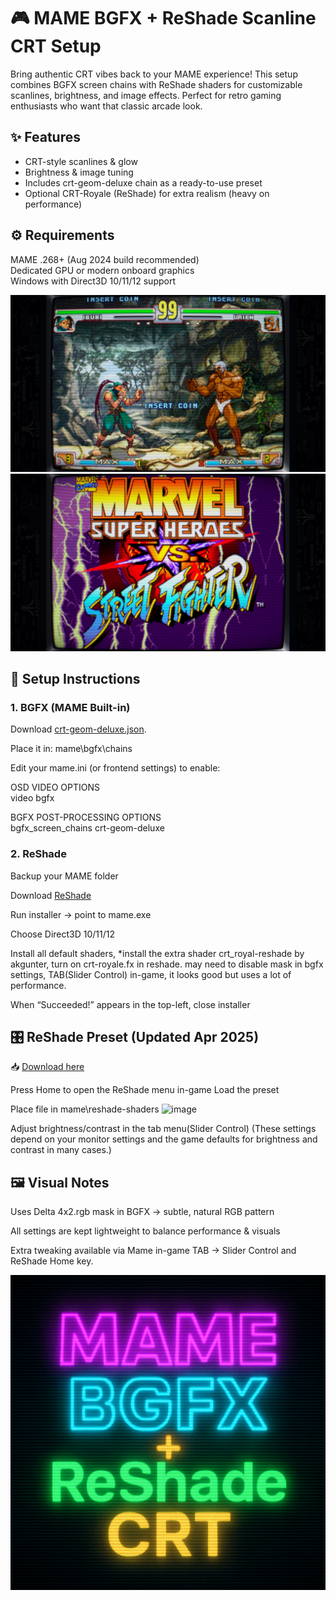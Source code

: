 # 🎮 MAME BGFX + ReShade Scanline CRT Setup



Bring authentic CRT vibes back to your MAME experience!
This setup combines BGFX screen chains with ReShade shaders for customizable scanlines, brightness, and image effects. Perfect for retro gaming enthusiasts who want that classic arcade look.  


## ✨ Features

- CRT-style scanlines & glow  
- Brightness & image tuning  
- Includes crt-geom-deluxe chain as a ready-to-use preset  
- Optional CRT-Royale (ReShade) for extra realism (heavy on performance)  



## ⚙️ Requirements

MAME .268+ (Aug 2024 build recommended)  
Dedicated GPU or modern onboard graphics  
Windows with Direct3D 10/11/12 support  

  
  ![Screenshot April 2025](https://github.com/JBW-byte/Screenshots/blob/main/sfiii.webp)   ![Screenshot April 2025](https://github.com/JBW-byte/Screenshots/blob/main/marvelvsSF.webp)  


    
## 🔧 Setup Instructions  

### 1. BGFX (MAME Built-in)

Download [crt-geom-deluxe.json](https://drive.google.com/file/d/1S9rYcUZEVSiZcKPovk4OlVwTiCqhsr16/view?usp=sharing).

Place it in: mame\bgfx\chains  

Edit your mame.ini (or frontend settings) to enable:

OSD VIDEO OPTIONS  
video bgfx  

BGFX POST-PROCESSING OPTIONS  
bgfx_screen_chains crt-geom-deluxe  

  
    
### 2. ReShade

Backup your MAME folder

Download [ReShade](https://reshade.me/) 

Run installer → point to mame.exe

Choose Direct3D 10/11/12

Install all default shaders, *install the extra shader crt_royal-reshade by akgunter, turn on crt-royale.fx in reshade. may need to disable mask in bgfx settings, TAB(Slider Control) in-game, it looks good but uses a lot of performance.

When “Succeeded!” appears in the top-left, close installer  



## 🎛️ ReShade Preset (Updated Apr 2025)  

📥 [Download here](https://drive.google.com/file/d/1OiYts_8r1J3BZmyIzAopg3_uqjvnASfe/view?usp=sharing)  

Press Home to open the ReShade menu in-game
Load the preset  

Place file in mame\reshade-shaders <img width="1200" height="675" alt="image" src="https://github.com/user-attachments/assets/4421e315-5b07-4902-b81d-18f2952f5ad7" />


Adjust brightness/contrast in the tab menu(Slider Control) (These settings depend on your monitor settings and the game defaults for brightness and contrast in many cases.)  



## 🖼️ Visual Notes

Uses Delta 4x2.rgb mask in BGFX → subtle, natural RGB pattern

All settings are kept lightweight to balance performance & visuals

Extra tweaking available via Mame in-game TAB → Slider Control and ReShade Home key.  

 ![Screenshot April 2025](https://github.com/JBW-byte/Screenshots/blob/main/Neon_mame_banner.png)

